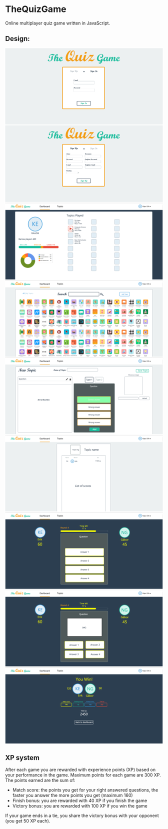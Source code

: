 # TheQuizGame
Online multiplayer quiz game written in JavaScript. 

## Design:
![](design/signin.png)
![](design/signup.png)
![](design/dashboard.png)
![](design/topics.png)
![](design/newtopic.png)
![](design/Highscores.png)
![](design/game.png)
![](design/game_type2.png)
![](design/game_end.png)

## XP system
After each game you are rewarded with experience points (XP) based on your performance in the game. Maximum points for each game are 300 XP. The points earned are the sum of:

- Match score: the points you get for your right answered questions, the faster you answer the more points you get (maximum 160)
- Finish bonus: you are rewarded with 40 XP if you finish the game 
- Victory bonus: you are rewarded with 100 XP if you win the game

If your game ends in a tie, you share the victory bonus with your opponent (you get 50 XP each).